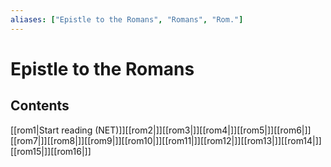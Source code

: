 ```yaml
---
aliases: ["Epistle to the Romans", "Romans", "Rom."]
---
```

# Epistle to the Romans
## Contents
[[rom1|Start reading (NET)]][[rom2|]][[rom3|]][[rom4|]][[rom5|]][[rom6|]][[rom7|]][[rom8|]][[rom9|]][[rom10|]][[rom11|]][[rom12|]][[rom13|]][[rom14|]][[rom15|]][[rom16|]]